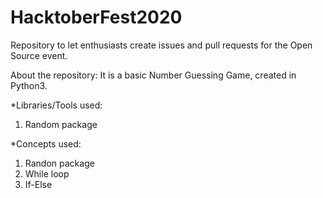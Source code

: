 # HacktoberFest2020
Repository to let enthusiasts create issues and pull requests for the Open Source event.

About the repository:
It is a basic Number Guessing Game, created in Python3.

*Libraries/Tools used:
1) Random package

*Concepts used:
1) Randon package
2) While loop
3) If-Else
